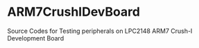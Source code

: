 # ARM7CrushIDevBoard
Source Codes for Testing peripherals on LPC2148 ARM7 Crush-I Development Board 
